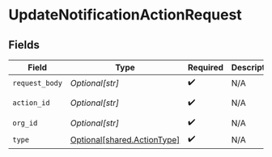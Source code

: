 # UpdateNotificationActionRequest


## Fields

| Field                                                                | Type                                                                 | Required                                                             | Description                                                          | Example                                                              |
| -------------------------------------------------------------------- | -------------------------------------------------------------------- | -------------------------------------------------------------------- | -------------------------------------------------------------------- | -------------------------------------------------------------------- |
| `request_body`                                                       | *Optional[str]*                                                      | :heavy_check_mark:                                                   | N/A                                                                  |                                                                      |
| `action_id`                                                          | *Optional[str]*                                                      | :heavy_check_mark:                                                   | N/A                                                                  | user-action                                                          |
| `org_id`                                                             | *Optional[str]*                                                      | :heavy_check_mark:                                                   | N/A                                                                  | org-123                                                              |
| `type`                                                               | [Optional[shared.ActionType]](undefined/models/shared/actiontype.md) | :heavy_check_mark:                                                   | N/A                                                                  |                                                                      |